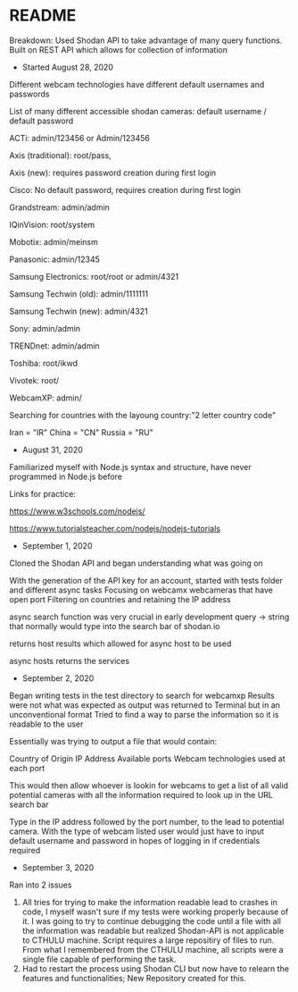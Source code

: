 # README

Breakdown: Used Shodan API to take advantage of many query functions. Built on REST API which allows for collection of information


 - Started August 28, 2020

Different webcam technologies have different default usernames and passwords

List of many different accessible shodan cameras: default username / default password

ACTi: admin/123456 or Admin/123456

Axis (traditional): root/pass,

Axis (new): requires password creation during first login

Cisco: No default password, requires creation during first login

Grandstream: admin/admin

IQinVision: root/system

Mobotix: admin/meinsm

Panasonic: admin/12345

Samsung Electronics: root/root or admin/4321

Samsung Techwin (old): admin/1111111

Samsung Techwin (new): admin/4321

Sony: admin/admin

TRENDnet: admin/admin

Toshiba: root/ikwd

Vivotek: root/<blank>

WebcamXP: admin/ <blank>
  
Searching for countries with the layoung country:"2 letter country code"

Iran = "IR"
China = "CN"
Russia = "RU"

- August 31, 2020

Familiarized myself with Node.js syntax and structure, have never programmed in Node.js before

Links for practice:

https://www.w3schools.com/nodejs/

https://www.tutorialsteacher.com/nodejs/nodejs-tutorials


- September 1, 2020

Cloned the Shodan API and began understanding what was going on

With the generation of the API key for an account, started with tests folder and different async tasks
Focusing on webcamx webcameras that have open port
Filtering on countries and retaining the IP address

async search function was very crucial in early development 
query -> string that normally would type into the search bar of shodan.io

returns host results which allowed for async host to be used 

async hosts returns the services 

- September 2, 2020

Began writing tests in the test directory to search for webcamxp
Results were not what was expected as output was returned to Terminal but in an unconventional format
Tried to find a way to parse the information so it is readable to the user

Essentially was trying to output a file that would contain:

Country of Origin
IP Address
Available ports
Webcam technologies used at each port

This would then allow whoever is lookin for webcams to get a list of all valid potential cameras with all the information required to look up in the URL search bar

Type in the IP address followed by the port number, to the lead to potential camera. With the type of webcam listed user would just have to input default username and password 
in hopes of logging in if credentials required

- September 3, 2020

Ran into 2 issues
 1. All tries for trying to make the information readable lead to crashes in code, I myself wasn't sure if my tests were working properly because of it. I was going to try to 
    continue debugging the code until a file with all the information was readable but realized Shodan-API is not applicable to CTHULU machine. Script requires a large 
    repositiry of files to run. From what I remembered from the CTHULU machine, all scripts were a single file capable of performing the task.
 2. Had to restart the process using Shodan CLI but now have to relearn the features and functionalities; 
    New Repository created for this.









